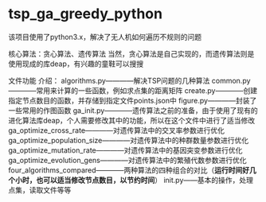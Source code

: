 # tsp_ga_greedy_python
该项目使用了python3.x，解决了无人机如何遍历不规则的问题

核心算法：贪心算法、遗传算法
	当然，贪心算法是自己实现的，而遗传算法则是使用现成的库deap，有兴趣的童鞋可以搜搜



文件功能 介绍：
	algorithms.py————解决TSP问题的几种算法
	common.py————常用来计算的一些函数，例如求点集的距离矩阵
	create.py————创建指定节点数目的函数，并存储到指定文件points.json中
	figure.py————封装了一些常用的作图函数
	ga_init.py————遗传算法之前的准备，由于使用了现有的进化算法库deap，个人需要修改其中的功能，所以在这个文件中进行了适当修改
	ga_optimize_cross_rate————对遗传算法中的交叉率参数进行优化
	ga_optimize_population_size————对遗传算法中的种群数量参数进行优化
	ga_optimize_mutation_rate————对遗传算法中的基因突变参数进行优化
	ga_optimize_evolution_gens————对遗传算法中的繁殖代数参数进行优化
	four_algorithms_compared————两种算法的四种组合的对比（**运行时间好几个小时，也可以适当修改节点数目，以节约时间**）
	init.py——基本的操作，处理点集，读取文件等等
